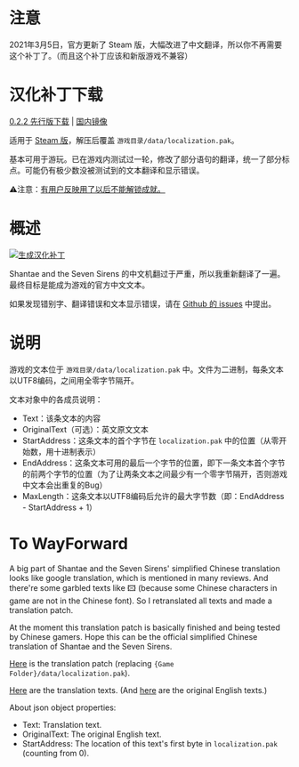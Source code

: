 # 注意

2021年3月5日，官方更新了 Steam 版，大幅改进了中文翻译，所以你不再需要这个补丁了。（而且这个补丁应该和新版游戏不兼容）

# 汉化补丁下载

[0.2.2 先行版下载](https://github.com/JasonWei512/Shantae-and-the-Seven-Sirens-Chinese-Retranslation-Project/releases/download/0.2.2/localization.pak.zip) | [国内镜像](http://github.strcpy.cn/JasonWei512/Shantae-and-the-Seven-Sirens-Chinese-Retranslation-Project/releases/download/0.2.2/localization.pak.zip)

适用于 [Steam 版](https://store.steampowered.com/app/1191630/Shantae_and_the_Seven_Sirens/)，解压后覆盖 ```游戏目录/data/localization.pak```。

基本可用于游玩。已在游戏内测试过一轮，修改了部分语句的翻译，统一了部分标点。可能仍有极少数没被测试到的文本翻译和显示错误。

⚠注意：[有用户反映用了以后不能解锁成就。](https://github.com/JasonWei512/Shantae-and-the-Seven-Sirens-Chinese-Retranslation-Project/issues/3)

# 概述

[![生成汉化补丁](https://github.com/JasonWei512/Shantae-and-the-Seven-Sirens-Chinese-Retranslation-Project/workflows/%E7%94%9F%E6%88%90%E6%B1%89%E5%8C%96%E8%A1%A5%E4%B8%81%E3%80%80%E3%80%80/badge.svg)](https://github.com/JasonWei512/Shantae-and-the-Seven-Sirens-Chinese-Retranslation-Project/actions?query=workflow%3A%E7%94%9F%E6%88%90%E6%B1%89%E5%8C%96%E8%A1%A5%E4%B8%81%E3%80%80%E3%80%80)

Shantae and the Seven Sirens 的中文机翻过于严重，所以我重新翻译了一遍。最终目标是能成为游戏的官方中文文本。

如果发现错别字、翻译错误和文本显示错误，请在 [Github 的 issues](https://github.com/JasonWei512/Shantae-and-the-Seven-Sirens-Chinese-Retranslation-Project/issues) 中提出。

# 说明

游戏的文本位于 ```游戏目录/data/localization.pak``` 中。文件为二进制，每条文本以UTF8编码，之间用全零字节隔开。

文本对象中的各成员说明：
- Text：该条文本的内容
- OriginalText（可选）：英文原文文本
- StartAddress：这条文本的首个字节在 ```localization.pak``` 中的位置（从零开始数，用十进制表示）
- EndAddress：这条文本可用的最后一个字节的位置，即下一条文本首个字节的前两个字节的位置（为了让两条文本之间最少有一个零字节隔开，否则游戏中文本会出重复的Bug）
- MaxLength：这条文本以UTF8编码后允许的最大字节数（即：EndAddress - StartAddress + 1）

# To WayForward

A big part of Shantae and the Seven Sirens' simplified Chinese translation looks like 
google translation, which is mentioned in many reviews. And there're some garbled texts like 🖾 (because some Chinese characters in game are not in the Chinese font). So I retranslated all texts and made a translation patch.

At the moment this translation patch is basically finished and being tested by Chinese gamers. Hope this can be the official simplified Chinese translation of Shantae and the Seven Sirens.

[Here](https://github.com/JasonWei512/Shantae-and-the-Seven-Sirens-Chinese-Retranslation-Project/releases/download/0.2.2/localization.pak.zip) is the translation patch (replacing ```{Game Folder}/data/localization.pak```). 

[Here](https://github.com/JasonWei512/Shantae-and-the-Seven-Sirens-Chinese-Retranslation-Project/tree/translation/简体中文) are the translation texts. (And [here](https://github.com/JasonWei512/Shantae-and-the-Seven-Sirens-Chinese-Retranslation-Project/tree/translation/English) are the original English texts.)

About json object properties:

- Text: Translation text.
- OriginalText: The original English text.
- StartAddress: The location of this text's first byte in ```localization.pak``` (counting from 0).
